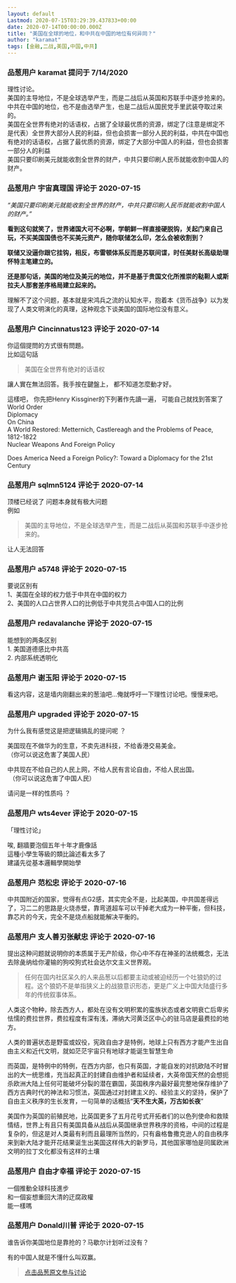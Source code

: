 ```yaml
---
layout: default
Lastmod: 2020-07-15T03:29:39.437833+00:00
date: 2020-07-14T00:00:00.000Z
title: "美国在全球的地位，和中共在中国的地位有何异同？"
author: "karamat"
tags: [金融,二战,美国,中国,中共]
---
```



### 品葱用户 **karamat** 提问于 7/14/2020
    
理性讨论。  
美国的主导地位，不是全球选举产生，而是二战后从英国和苏联手中逐步抢来的。  
中共在中国的地位，也不是由选举产生，也是二战后从国民党手里武装夺取过来的。  
美国在全世界有绝对的话语权，占据了全球最优质的资源，绑定了(注意是绑定不是代表）全世界大部分人民的利益，但也会损害一部分人民的利益，中共在中国也有绝对的话语权，占据了最优质的资源，绑定了大部分中国人的利益，但也会损害一部分人的利益  
美国只要印刷美元就能收割全世界的财产，中共只要印刷人民币就能收割中国人的财产。
    
                

### 品葱用户 **宇宙真理国** 评论于 2020-07-15
        
_“美国只要印刷美元就能收割全世界的财产，中共只要印刷人民币就能收割中国人的财产。”_  
  
**看到这句就笑了，世界诸国大可不必啊，学朝鲜一样直接硬脱钩，关起门来自己玩，不买美国国债也不买美元资产，随你联储怎么印，怎么会被收割到？**  
  
**联储又没逼你跟它挂钩，相反，布雷顿体系反而是苏联间谍，时任美财长高级助理怀特主笔建立的。**  
  
**还是那句话，美国的地位及美元的地位，并不是基于贵国文化所推崇的鞑靼人或斯拉夫人那套差序格局建立起来的。**  
  
理解不了这个问题，基本就是宋鸿兵之流的认知水平，抱着本《货币战争》以为发现了人类文明演化的真理，这种观念下谈美国的国际地位没有意义。
        
                

### 品葱用户 **Cincinnatus123** 评论于 2020-07-14
        
你這個提問的方式很有問題。  
比如這句話  

> 美国在全世界有绝对的话语权

  
  
  
  
讓人實在無法回答。我手按在鍵盤上， 都不知道怎麼動才好。  
  
  
這樣吧， 你先把Henry Kissginer的下列著作先讀一遍， 可能自己就找到答案了  
World Order  
Diplomacy  
On China  
A World Restored: Metternich, Castlereagh and the Problems of Peace, 1812-1822  
Nuclear Weapons And Foreign Policy  
  
Does America Need a Foreign Policy?: Toward a Diplomacy for the 21st Century
        
                

### 品葱用户 **sqlmn5124** 评论于 2020-07-14
        
顶楼已经说了 问题本身就有极大问题  
例如  

> 美国的主导地位，不是全球选举产生，而是二战后从英国和苏联手中逐步抢来的。

  
让人无法回答
        
                

### 品葱用户 **a5748** 评论于 2020-07-15
        
要说区别有  
1、美国在全球的权力低于中共在中国的权力  
2、美国的人口占世界人口的比例低于中共党员占中国人口的比例
        
                

### 品葱用户 **redavalanche** 评论于 2020-07-15
        
能想到的两条区别  
1\. 美国道德感比中共高  
2\. 内部系统透明化
        
                

### 品葱用户 **谢玉阳** 评论于 2020-07-15
        
看这内容，这是墙内刚翻出来的葱油吧...俺就呼吁一下理性讨论吧。慢慢来吧。
        
                

### 品葱用户 **upgraded** 评论于 2020-07-15
        
为什么我有感觉这是把逻辑搞乱的提问呢 ？  
  
美国现在不做华为的生意，不卖先进科技，不给香港交易美金。  
（你可以说这危害了美国人民）  
  
中共现在不给自己的人民上网，不给人民有言论自由，不给人民出国。  
 （你可以说这危害了中国人民）  
  
请问是一样的性质吗 ？
        
                

### 品葱用户 **wts4ever** 评论于 2020-07-15
        
「理性讨论」  
  
唉, 翻牆要泡個五年十年才鹿像話  
這種小學生等級的類比論述看太多了  
建議先從基本邏輯學開始學
        
                

### 品葱用户 **范松忠** 评论于 2020-07-16
        
中共国附近的国家，觉得有点G2感，其实完全不是，比起美国，中共国差得远了，习二二的思路是火烧赤壁，靠弯道超车可以干掉老大成为一种平衡，但科技，靠芯片的今天，完全不是烧点船就能解决平衡的。
        
                

### 品葱用户 **支人善刃张献忠** 评论于 2020-07-16
        
提出这种问题就说明你的本质属于无产阶级，你心中不存在神圣的法统概念，无法去除彘纳给你灌输的狗咬狗式社会达尔文主义世界观。  
  

> 任何在国内社区呆久的人来品葱以后都要主动或被迫经历一个吐狼奶的过程。这个狼奶不是单指狭义上的战狼意识形态，更是广义上中国大陆盛行多年的传统叙事体系。

  
  
  
人类这个物种，除去西方人，都处在没有文明积累的蛮族状态或者文明衰亡后卑劣怯懦的费拉世界，费拉程度有深有浅，滞纳大河黄泛区中心的驻马店是最费拉的地方。  
  
人类的普遍状态是野蛮或奴役，宪政自由才是特例，地球上只有西方才能产生出自由主义和近代文明，就如茫茫宇宙只有地球才能诞生智慧生命  
  
而英国，是特例中的特例，在西方内部，也只有英国，才能自发的对抗欧陆不时冒出的大一统思维，充当起真正的封建自由维护者和延续者，大英帝国天然的会想扼杀欧洲大陆上任何可能破坏分裂的潜在霸国，英国秩序内最好最完整地保存维护了西方古典时代的神法和习惯法，英国通过对封建主义的、经验主义的坚持，保护了自由主义秩序的生长发育，一句简单的话概括“**天不生大英，万古如长夜**”  
  
美国作为英国的前殖民地，比英国更多了五月花号式开拓者们的以色列使命和救赎情结，世界上有且只有美国具备从战后从英国继承世界秩序的资格，中间的过程是复杂的，但这是对人类最有利而且最理所当然的，只有盎格鲁撒克逊人的自由秩序来到新大陆才能开花结果诞生出美国这样伟大的新罗马，其他国家哪怕是同属欧洲文明的拉丁文化都没有这样的土壤
        
                

### 品葱用户 **自由才幸福** 评论于 2020-07-15
        
一個推動全球科技進步  
和一個妄想重回大清的迂腐政權  
能一樣嗎
        
                

### 品葱用户 **Donald川普** 评论于 2020-07-15
        
谁告诉你美国地位是靠抢的？马歇尔计划听过没有？  
  
有的中国人就是不懂什么叫双赢。
        
                





> [点击品葱原文参与讨论](https://pincong.rocks/question/28512)

